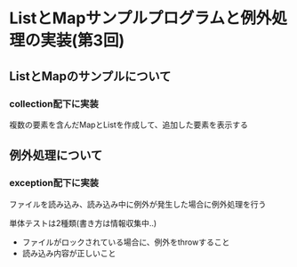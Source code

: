 # ListとMapサンプルプログラムと例外処理の実装(第3回)

## ListとMapのサンプルについて
### collection配下に実装
複数の要素を含んだMapとListを作成して、追加した要素を表示する

## 例外処理について
### exception配下に実装
ファイルを読み込み、読み込み中に例外が発生した場合に例外処理を行う 

単体テストは2種類(書き方は情報収集中..)
+ ファイルがロックされている場合に、例外をthrowすること
+ 読み込み内容が正しいこと
